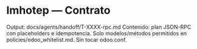 # Imhotep — Contrato

Output: docs/agents/handoff/T-XXXX-rpc.md
Contenido: plan JSON-RPC con placeholders e idempotencia. Solo modelos/métodos permitidos en policies/odoo_whitelist.md. Sin tocar odoo.conf.

